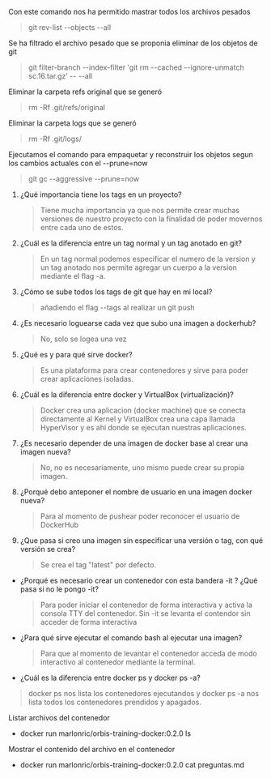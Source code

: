 Con este comando nos ha permitido mastrar todos los archivos pesados
> git rev-list --objects --all 

Se ha filtrado el archivo pesado que se proponia eliminar de los objetos de git
> git filter-branch --index-filter 'git rm --cached --ignore-unmatch sc.16.tar.gz' -- --all

Eliminar la carpeta refs original que se generó
> rm -Rf .git/refs/original

Eliminar la carpeta logs que se generó
> rm -Rf .git/logs/

Ejecutamos el comando para empaquetar y reconstruir los objetos segun los cambios actuales con el --prune=now
> git gc --aggressive --prune=now


1. ¿Qué importancia tiene los tags en un proyecto?
    > Tiene mucha importancia ya que nos permite crear muchas versiones de nuestro proyecto con la finalidad de poder movernos entre cada uno de estos.  

2. ¿Cuál es la diferencia entre un tag normal y un tag anotado en git?
    > En  un tag normal podemos especificar el numero de la version y un tag anotado nos permite agregar un cuerpo a la version mediante el flag -a.

3. ¿Cómo se sube todos los tags de git que hay en mi local?
    > añadiendo el flag --tags al realizar un git push

4. ¿Es necesario loguearse cada vez que subo una imagen a dockerhub?
    > No, solo se logea una vez

5. ¿Qué es y para qué sirve docker?
    > Es una plataforma para crear contenedores y sirve para poder crear aplicaciones isoladas.

6. ¿Cuál es la diferencia entre docker y VirtualBox (virtualización)?
    > Docker crea una aplicacion (docker machine) que se conecta directamente al Kernel y VirtualBox crea una capa llamada HyperVisor y es ahi donde se ejecutan nuestras aplicaciones.  

7. ¿Es necesario depender de una imagen de docker base al crear una imagen nueva?
    > No, no es necesariamente, uno mismo puede crear su propia imagen.

8. ¿Porqué debo anteponer el nombre de usuario en una imagen docker nueva?
    > Para al momento de pushear poder reconocer el usuario de DockerHub

9. ¿Que pasa si creo una imagen sin especificar una versión o tag, con qué versión se crea?
    > Se crea el tag "latest" por defecto.
    
    
 
- ¿Porqué es necesario crear un contenedor con esta bandera -it ? ¿Qué pasa si no le pongo -it?
    > Para poder iniciar el contenedor de forma interactiva y activa la consola TTY del contenedor. Sin -it se levanta el contendor sin acceder de forma interactiva
- ¿Para qué sirve ejecutar el comando bash al ejecutar una imagen?
    > Para que al momento de levantar el contenedor acceda de modo interactivo al contenedor mediante la terminal.

 
- ¿Cuál es la diferencia entre docker ps y docker ps -a?
> docker ps nos lista los contenedores ejecutandos y docker ps -a nos lista todos los contenedores prendidos y apagados.


Listar archivos del contenedor
- docker run marlonric/orbis-training-docker:0.2.0 ls

Mostrar el contenido del archivo en el contenedor
- docker run marlonric/orbis-training-docker:0.2.0 cat preguntas.md 